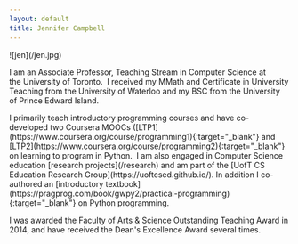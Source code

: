 ```yaml
---
layout: default
title: Jennifer Campbell
---
```



<div class="grid">
<div class="unit one-third">
![jen](/jen.jpg)
</div>

<div class="unit two-thirds" left-padding="10px">
<div class="lead pretty-links">
<p font-size="12px">
I am an Associate Professor, Teaching Stream in Computer Science at the University of Toronto.  I received my MMath and Certificate in University Teaching from the University of Waterloo and my BSC from the University of Prince Edward Island.  
</p>
<p  font-size="12px">
I primarily teach introductory programming courses and have co-developed two Coursera MOOCs ([LTP1](https://www.coursera.org/course/programming1){:target="_blank"} and [LTP2](https://www.coursera.org/course/programming2){:target="_blank"} on learning to program in Python.  I am also engaged in Computer Science education [research projects](/research) and am part of the [UofT CS Education Research Group](https://uoftcsed.github.io/).  In addition I co-authored an [introductory textbook](https://pragprog.com/book/gwpy2/practical-programming){:target="_blank"} on Python programming.
</p>
<p  font-size="12px">
I was awarded the Faculty of Arts &amp; Science Outstanding Teaching Award in 2014, and have received the Dean's Excellence Award several times.
</p>
</div>
</div>
</div>